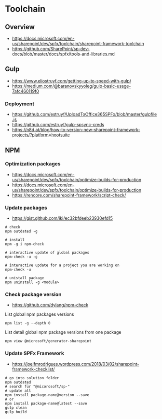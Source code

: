# Toolchain

## Overview

- <https://docs.microsoft.com/en-us/sharepoint/dev/spfx/toolchain/sharepoint-framework-toolchain>
- <https://github.com/SharePoint/sp-dev-docs/blob/master/docs/spfx/tools-and-libraries.md>

## Gulp

- <https://www.eliostruyf.com/getting-up-to-speed-with-gulp/>
- <https://medium.com/@baranovskyyoleg/gulp-basic-usage-7afc460119f0>

### Deployment

- <https://github.com/estruyf/UploadToOffice365SPFx/blob/master/gulpfile.js>
- <https://github.com/estruyf/gulp-spsync-creds>
- <https://n8d.at/blog/how-to-version-new-sharepoint-framework-projects/?platform=hootsuite>


## NPM

### Optimization packages

- https://docs.microsoft.com/en-us/sharepoint/dev/spfx/toolchain/optimize-builds-for-production
- https://docs.microsoft.com/en-us/sharepoint/dev/spfx/toolchain/optimize-builds-for-production
- https://rencore.com/sharepoint-framework/script-check/

### Update packages

- https://gist.github.com/iki/ec32bfdeeb23930efd15

```PS
# check
npm outdated -g

# install
npm -g i npm-check

# interactive update of global packages
npm-check -u -g

# interactive update for a project you are working on
npm-check -u

# unistall package
npm uninstall -g <module>
```

### Check package version

- https://github.com/dylang/npm-check

List global npm  packages versions

```PS
npm list -g --depth 0
```

List detail global npm  package versions from one package

```PS
npm view @microsoft/generator-sharepoint
```

### Update SPFx Framework

- https://joelfmrodrigues.wordpress.com/2018/03/02/sharepoint-framework-checklist/

```PS
# go into solution folder
npm outdated
# search für "@micorosoft/sp-"
# update all
npm install package-name@version --save
# or
npm install package-name@latest --save
gulp clean
gulp build
```